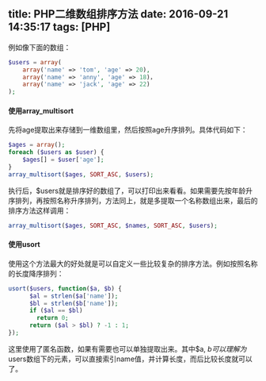 title: PHP二维数组排序方法
date: 2016-09-21 14:35:17
tags: [PHP]
---

例如像下面的数组：

```php
$users = array(
    array('name' => 'tom', 'age' => 20),
    array('name' => 'anny', 'age' => 18)，
    array('name' => 'jack', 'age' => 22)
);
```

#### 使用array_multisort

先将age提取出来存储到一维数组里，然后按照age升序排列。具体代码如下：

```php
$ages = array();
foreach ($users as $user) {
    $ages[] = $user['age'];
}
array_multisort($ages, SORT_ASC, $users);
```

执行后，$users就是排序好的数组了，可以打印出来看看。如果需要先按年龄升序排列，再按照名称升序排列，方法同上，就是多提取一个名称数组出来，最后的排序方法这样调用：

```php
array_multisort($ages, SORT_ASC, $names, SORT_ASC, $users);
```

#### 使用usort

使用这个方法最大的好处就是可以自定义一些比较复杂的排序方法。例如按照名称的长度降序排列：

```php
usort($users, function($a, $b) {
      $al = strlen($a['name']);
      $bl = strlen($b['name']);
      if ($al == $bl)
        return 0;
      return ($al > $bl) ? -1 : 1;
});
```

这里使用了匿名函数，如果有需要也可以单独提取出来。其中$a, $b可以理解为$users数组下的元素，可以直接索引name值，并计算长度，而后比较长度就可以了。